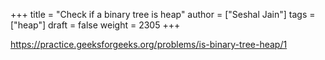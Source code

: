 +++
title = "Check if a binary tree is heap"
author = ["Seshal Jain"]
tags = ["heap"]
draft = false
weight = 2305
+++

<https://practice.geeksforgeeks.org/problems/is-binary-tree-heap/1>
